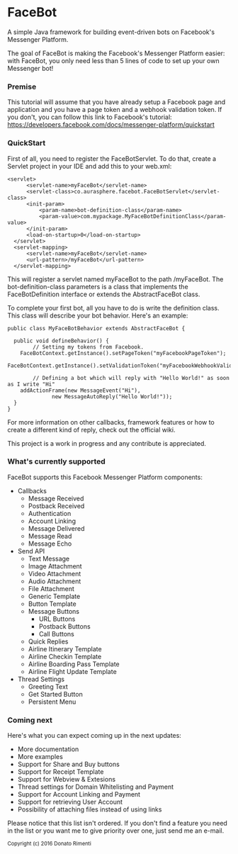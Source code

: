 # FaceBot
A simple Java framework for building event-driven bots on Facebook's Messenger Platform.

The goal of FaceBot is making the Facebook's Messenger Platform easier: with FaceBot, you only need less than 5 lines of code to set up your own Messenger bot! 

<b><h3>Premise</h3></b>

This tutorial will assume that you have already setup a Facebook page and application and you have a page token and a webhook validation token. If you don't, you can follow this link to Facebook's tutorial: https://developers.facebook.com/docs/messenger-platform/quickstart

<b><h3>QuickStart</h3></b>

First of all, you need to register the FaceBotServlet. To do that, create a Servlet project in your IDE and add this to your web.xml:

    <servlet>
		  <servlet-name>myFaceBot</servlet-name>
		  <servlet-class>co.aurasphere.facebot.FaceBotServlet</servlet-class>
		  <init-param>
			  <param-name>bot-definition-class</param-name>
			  <param-value>com.mypackage.MyFaceBotDefinitionClass</param-value>
		  </init-param>
		  <load-on-startup>0</load-on-startup>
	  </servlet>
	  <servlet-mapping>
		  <servlet-name>myFaceBot</servlet-name>
		  <url-pattern>/myFaceBot</url-pattern>
	  </servlet-mapping>

This will register a servlet named myFaceBot to the path /myFaceBot. The bot-definition-class parameters is a class that implements the FaceBotDefinition interface or extends the AbstractFaceBot class.

To complete your first bot, all you have to do is write the definition class. This class will describe your bot behavior. Here's an example:

    public class MyFaceBotBehavior extends AbstractFaceBot {
  
      public void defineBehavior() {
     		// Setting my tokens from Facebook.
		FaceBotContext.getInstance().setPageToken("myFacebookPageToken");
		FaceBotContext.getInstance().setValidationToken("myFacebookWebhookValidationToken");

     		// Defining a bot which will reply with "Hello World!" as soon as I write "Hi"
	  	addActionFrame(new MessageEvent("Hi"),
				  new MessageAutoReply("Hello World!"));
      }
    }

For more information on other callbacks, framework features or how to create a different kind of reply, check out the official wiki.

This project is a work in progress and any contribute is appreciated.

<b><h3>What's currently supported</h3></b>

FaceBot supports this Facebook Messenger Platform components:

- Callbacks
	- Message Received
	- Postback Received
	- Authentication
	- Account Linking
	- Message Delivered
	- Message Read
	- Message Echo
- Send API
	- Text Message
	- Image Attachment
	- Video Attachment
	- Audio Attachment
	- File Attachment
	- Generic Template
	- Button Template
	- Message Buttons
		- URL Buttons
		- Postback Buttons
		- Call Buttons
	- Quick Replies
	- Airline Itinerary Template
	- Airline Checkin Template
	- Airline Boarding Pass Template
	- Airline Flight Update Template
- Thread Settings
	- Greeting Text
	- Get Started Button
	- Persistent Menu
	
<b><h3>Coming next</h3></b>

Here's what you can expect coming up in the next updates:

- More documentation
- More examples
- Support for Share and Buy buttons
- Support for Receipt Template
- Support for Webview & Extesions
- Thread settings for Domain Whitelisting and Payment
- Support for Account Linking and Payment
- Support for retrieving User Account
- Possibility of attaching files instead of using links

Please notice that this list isn't ordered. If you don't find a feature you need in the list or you want me to give priority over one, just send me an e-mail.

<sub>Copyright (c) 2016 Donato Rimenti</sub>
